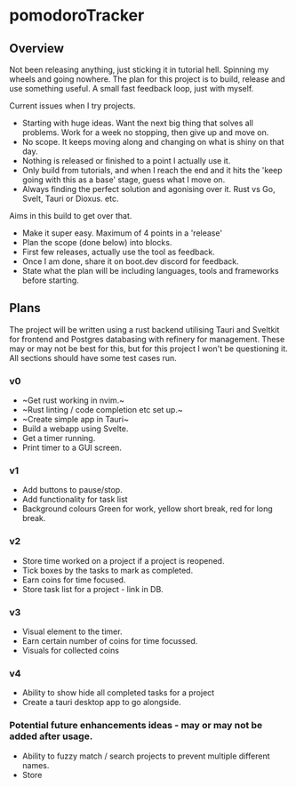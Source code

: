 # pomodoroTracker

## Overview
Not been releasing anything, just sticking it in tutorial hell. Spinning my wheels and going nowhere. 
The plan for this project is to build, release and use something useful. A small fast feedback loop, just with myself. 

Current issues when I try projects.
- Starting with huge ideas. Want the next big thing that solves all problems. Work for a week no stopping, then give up and move on. 
- No scope. It keeps moving along and changing on what is shiny on that day. 
- Nothing is released or finished to a point I actually use it. 
- Only build from tutorials, and when I reach the end and it hits the 'keep going with this as a base' stage, guess what I move on. 
- Always finding the perfect solution and agonising over it. Rust vs Go, Svelt, Tauri or Dioxus. etc.

Aims in this build to get over that. 
- Make it super easy. Maximum of 4 points in a 'release'
- Plan the scope (done below) into blocks. 
- First few releases, actually use the tool as feedback. 
- Once I am done, share it on boot.dev discord for feedback. 
- State what the plan will be including languages, tools and frameworks before starting.

## Plans 

The project will be written using a rust backend utilising Tauri and Sveltkit for frontend and Postgres databasing with refinery for management.
These may or may not be best for this, but for this project I won't be questioning it. 
All sections should have some test cases run. 

### v0 
- ~Get rust working in nvim.~ 
- ~Rust linting / code completion etc set up.~
- ~Create simple app in Tauri~
- Build a webapp using Svelte.
- Get a timer running.
- Print timer to a GUI screen. 

### v1
- Add buttons to pause/stop. 
- Add functionality for task list 
- Background colours Green for work, yellow short break, red for long break. 

### v2
- Store time worked on a project if a project is reopened. 
- Tick boxes by the tasks to mark as completed. 
- Earn coins for time focused. 
- Store task list for a project - link in DB.

### v3 
- Visual element to the timer. 
- Earn certain number of coins for time focussed. 
- Visuals for collected coins

### v4 
- Ability to show hide all completed tasks for a project
- Create a tauri desktop app to go alongside. 


### Potential future enhancements ideas - may or may not be added after usage. 
- Ability to fuzzy match / search projects to prevent multiple different names. 
- Store
